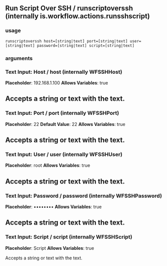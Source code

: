 
## Run Script Over SSH / runscriptoverssh (internally is.workflow.actions.runsshscript)


### usage
`runscriptoverssh host=[string|text] port=[string|text] user=[string|text] password=[string|text] script=[string|text]`

### arguments
### Text Input: Host / host (internally WFSSHHost)
**Placeholder**: 192.168.1.100
**Allows Variables**: true


Accepts a string 
or text
with the text.
---
### Text Input: Port / port (internally WFSSHPort)
**Placeholder**: 22
**Default Value**: 22
**Allows Variables**: true


Accepts a string 
or text
with the text.
---
### Text Input: User / user (internally WFSSHUser)
**Placeholder**: root
**Allows Variables**: true


Accepts a string 
or text
with the text.
---
### Text Input: Password / password (internally WFSSHPassword)
**Placeholder**: ••••••••
**Allows Variables**: true


Accepts a string 
or text
with the text.
---
### Text Input: Script / script (internally WFSSHScript)
**Placeholder**: Script
**Allows Variables**: true


Accepts a string 
or text
with the text.
